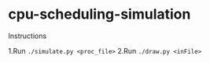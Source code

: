 cpu-scheduling-simulation
=========================

Instructions

1.Run `./simulate.py <proc_file>`
2.Run `./draw.py <inFile>`